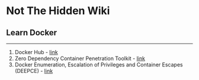 # Not The Hidden Wiki

## Learn Docker
-----

1. Docker Hub - [link](https://hub.docker.com/)
2. Zero Dependency Container Penetration Toolkit - [link](https://github.com/cdk-team/CDK)
3. Docker Enumeration, Escalation of Privileges and Container Escapes (DEEPCE) - [link](https://github.com/stealthcopter/deepce)